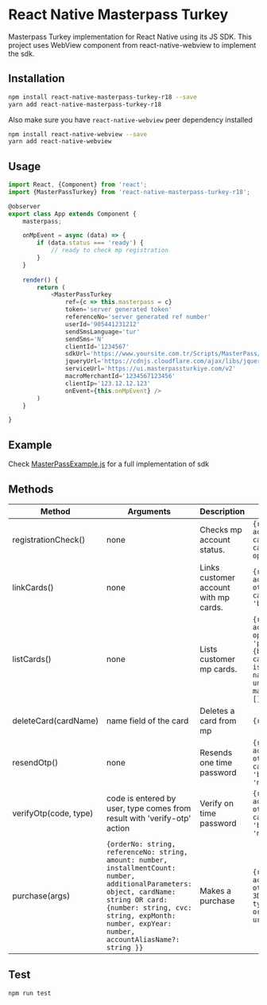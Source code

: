 # React Native Masterpass Turkey

Masterpass Turkey implementation for React Native using its JS SDK. This project uses WebView component from react-native-webview to implement the sdk. 

## Installation 
```sh
npm install react-native-masterpass-turkey-r18 --save
yarn add react-native-masterpass-turkey-r18
```

Also make sure you have `react-native-webview` peer dependency installed
```sh
npm install react-native-webview --save
yarn add react-native-webview
```
## Usage
```javascript
import React, {Component} from 'react';
import {MasterPassTurkey} from 'react-native-masterpass-turkey-r18';

@observer
export class App extends Component {
    masterpass;

    onMpEvent = async (data) => {
        if (data.status === 'ready') {
            // ready to check mp registration
        }
    }
    
    render() {
        return (
            <MasterPassTurkey
                ref={c => this.masterpass = c}
                token='server generated token'
                referenceNo='server generated ref number'
                userId='905441231212'
                sendSmsLanguage='tur'
                sendSms='N'
                clientId='1234567'
                sdkUrl='https://www.yoursite.com.tr/Scripts/MasterPass/mfs-client.min.js'
                jqueryUrl='https://cdnjs.cloudflare.com/ajax/libs/jquery/2.1.3/jquery.min.js'
                serviceUrl='https://ui.masterpassturkiye.com/v2'
                macroMerchantId='1234567123456'
                clientIp='123.12.12.123'
                onEvent={this.onMpEvent} />
        )
    }

}
```
## Example

Check [MasterPassExample.js][l] for a full implementation of sdk

## Methods

| Method                  | Arguments                                                                 | Description                                      |    Returns
| ------------            | ---------------                                                           | ------------------                               | ----------------------------------------------------------------------------------------------------------------------------------------- 
| registrationCheck()     | none                                                                      | Checks mp account status.                        | `{result: boolean, action: 'link-cards' or 'list-cards' or 'show-mp-option'}`
| linkCards()             | none                                                                      | Links customer account with mp cards.            | `{result: boolean, action: 'verify-otp' or 'list-cards', type: 'bank' or 'mp'}`                                                                                                                                  
| listCards()             | none                                                                      | Lists customer mp cards.                         | `{result: boolean, action: 'hide-mp-option' or 'purchase', cards: {bankIca, cardStatus, isMasterPassMember, name, productName, uniqueId, maskedCardNumber}[]}`                             
| deleteCard(cardName)    | name field of the card                                                    | Deletes a card from mp                           | `{result: boolean}`                             
| resendOtp()             | none                                                                      | Resends one time password                        | `{result: boolean, action: 'verify-otp' or 'list-cards', type: 'bank' or 'mp' or 'mpin'}`                             
| verifyOtp(code, type)   | code is entered by user, type comes from result with 'verify-otp' action  | Verify on time password                          | `{result: boolean, action: 'verify-otp' or 'list-cards', type: 'bank' or 'mp' or 'mpin'}`                             
| purchase(args)          | `{orderNo: string, referenceNo: string, amount: number, installmentCount: number, additionalParameters: object, cardName: string OR card: {number: string, cvc: string, expMonth: number, expYear: number, accountAliasName?: string }}` | Makes a purchase                | `{result: boolean, action: 'verify-otp' or 'redirect-3D', token: string, type: type: 'bank' or 'mp' or 'mpin', url: string}`


## Test 
```sh
npm run test
```

[l]: https://github.com/murat-mehmet/react-native-masterpass-turkey/blob/HEAD/example/MasterPassExample.js
